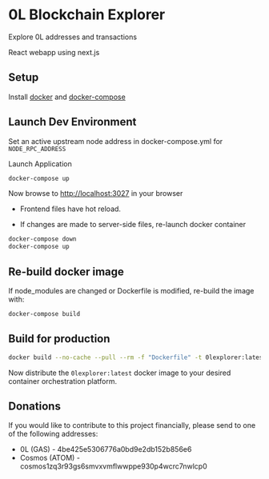 # 0L Blockchain Explorer

Explore 0L addresses and transactions

React webapp using next.js

## Setup

Install [docker](https://docs.docker.com/get-docker/) and [docker-compose](https://docs.docker.com/compose/install/)

## Launch Dev Environment

Set an active upstream node address in docker-compose.yml for `NODE_RPC_ADDRESS`

Launch Application

```bash
docker-compose up
```

Now browse to [http://localhost:3027](http://localhost:3027) in your browser

- Frontend files have hot reload.

- If changes are made to server-side files, re-launch docker container

```bash
docker-compose down
docker-compose up
```

## Re-build docker image

If node_modules are changed or Dockerfile is modified, re-build the image with:
```bash
docker-compose build
```

## Build for production

```bash
docker build --no-cache --pull --rm -f "Dockerfile" -t 0lexplorer:latest "." <
```

Now distribute the `0lexplorer:latest` docker image to your desired container orchestration platform.

## Donations

If you would like to contribute to this project financially, please send to one of the following addresses:

- 0L (GAS) - 4be425e5306776a0bd9e2db152b856e6
- Cosmos (ATOM) - cosmos1zq3r93gs6smvxvmflwwppe930p4wcrc7nwlcp0